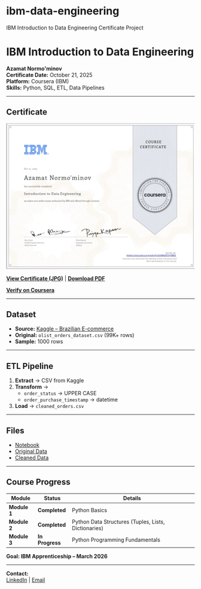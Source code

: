 # ibm-data-engineering
IBM Introduction to Data Engineering Certificate Project
# IBM Introduction to Data Engineering

**Azamat Normo'minov**  
**Certificate Date:** October 21, 2025  
**Platform:** Coursera (IBM)  
**Skills:** Python, SQL, ETL, Data Pipelines

---

## Certificate
![IBM Certificate](Certificate.jpg)

**[View Certificate (JPG)](certificate.jpg)** | **[Download PDF](IBM_Data_Engineering_Certificate.pdf)**

**[Verify on Coursera](https://coursera.org/verify/UV6M3DTQYB6O)**

---

## Dataset
- **Source:** [Kaggle – Brazilian E-commerce](https://kaggle.com/datasets/olistbr/brazilian-ecommerce)  
- **Original:** `olist_orders_dataset.csv` (99K+ rows)  
- **Sample:** 1000 rows

---

## ETL Pipeline
1. **Extract** → CSV from Kaggle  
2. **Transform** →  
   - `order_status` → UPPER CASE  
   - `order_purchase_timestamp` → datetime  
3. **Load** → `cleaned_orders.csv`

---

## Files
- [Notebook](simple-data-cleaner.ipynb)  
- [Original Data](olist_orders_dataset.csv)  
- [Cleaned Data](cleaned_orders.csv)

---

## Course Progress

| Module | Status | Details |
|--------|--------|-------|
| **Module 1** | **Completed** | Python Basics |
| **Module 2** | **Completed** | Python Data Structures (Tuples, Lists, Dictionaries) |
| **Module 3** | **In Progress** | Python Programming Fundamentals |

**Goal: IBM Apprenticeship – March 2026**

---

**Contact:**  
[LinkedIn]([https://linkedin.com/in/azamatnorm](https://www.linkedin.com/in/%D0%B0%D0%B7%D0%B0%D0%BC%D0%B0%D1%82-%D0%BD%D0%BE%D1%80%D0%BC%D1%83%D0%BC%D0%B8%D0%BD%D0%BE%D0%B2-260a92238/)) | [Email](a.normuminov1985@gmail.com)
